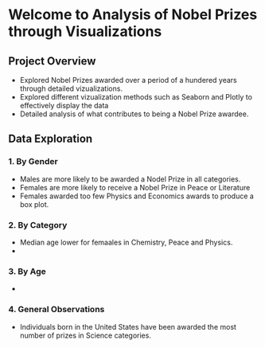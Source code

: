 # Welcome to Analysis of Nobel Prizes through Visualizations

## Project Overview 

- Explored Nobel Prizes awarded over a period of a hundered years through detailed vizualizations.
- Explored different vizualization methods such as Seaborn and Plotly to effectively display the data
- Detailed analysis of what contributes to being a Nobel Prize awardee.


## Data Exploration 


### 1. By Gender 

- Males are more likely to be awarded a Nodel Prize in all categories.
- Females are more likely to receive a Nobel Prize in Peace or Literature
- Females awarded too few Physics and Economics awards to produce a box plot. 


### 2. By Category

- Median age lower for femaales in Chemistry, Peace and Physics.
- 


### 3. By Age 

- 


### 4. General Observations 

- Individuals born in the United States have been awarded the most number of prizes in Science categories.



